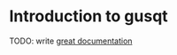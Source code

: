 # Introduction to gusqt

TODO: write [great documentation](http://jacobian.org/writing/what-to-write/)
